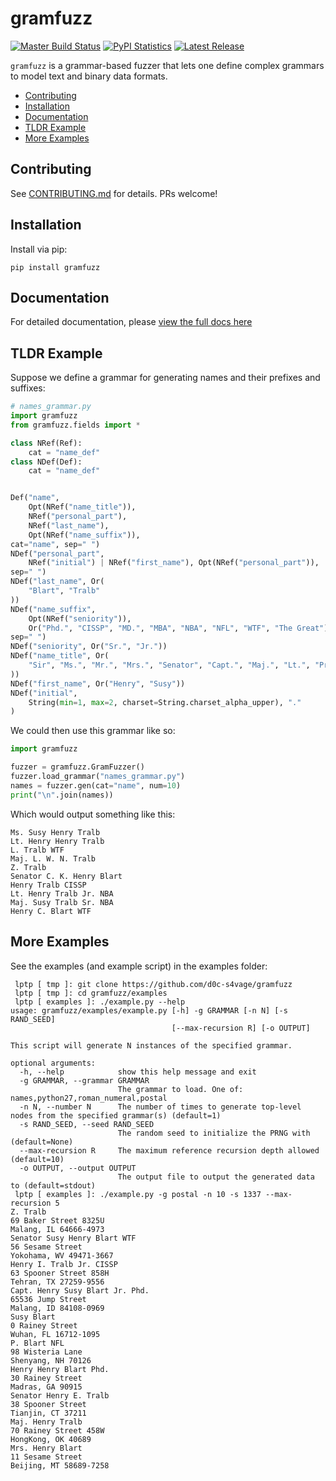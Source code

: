 # gramfuzz

[![Master Build Status](https://travis-ci.org/d0c-s4vage/gramfuzz.svg?branch=master)](https://travis-ci.org/d0c-s4vage/gramfuzz)
[![PyPI Statistics](https://img.shields.io/pypi/dm/gramfuzz)](https://pypistats.org/packages/gramfuzz)
[![Latest Release](https://img.shields.io/pypi/v/gramfuzz)](https://pypi.python.org/pypi/gramfuzz/)

`gramfuzz` is a grammar-based fuzzer that lets one define
complex grammars to model text and binary data formats.

- [Contributing](#contributing)
- [Installation](#installation)
- [Documentation](#documentation)
- [TLDR Example](#tldr-example)
- [More Examples](#more-examples)

## Contributing

See [CONTRIBUTING.md](CONTRIBUTING.md) for details. PRs welcome!

## Installation

Install via pip:

```
pip install gramfuzz
```

## Documentation

For detailed documentation, please [view the full docs here](https://d0c-s4vage.github.io/gramfuzz/)

## TLDR Example


Suppose we define a grammar for generating names and their prefixes
and suffixes:

```python
# names_grammar.py
import gramfuzz
from gramfuzz.fields import *

class NRef(Ref):
    cat = "name_def"
class NDef(Def):
    cat = "name_def"


Def("name",
    Opt(NRef("name_title")),
    NRef("personal_part"),
    NRef("last_name"),
    Opt(NRef("name_suffix")),
cat="name", sep=" ")
NDef("personal_part",
    NRef("initial") | NRef("first_name"), Opt(NRef("personal_part")),
sep=" ")
NDef("last_name", Or(
    "Blart", "Tralb"
))
NDef("name_suffix",
    Opt(NRef("seniority")),
    Or("Phd.", "CISSP", "MD.", "MBA", "NBA", "NFL", "WTF", "The Great"),
sep=" ")
NDef("seniority", Or("Sr.", "Jr."))
NDef("name_title", Or(
    "Sir", "Ms.", "Mr.", "Mrs.", "Senator", "Capt.", "Maj.", "Lt.", "President"
))
NDef("first_name", Or("Henry", "Susy"))
NDef("initial",
    String(min=1, max=2, charset=String.charset_alpha_upper), "."
)
```

We could then use this grammar like so:

```python
import gramfuzz

fuzzer = gramfuzz.GramFuzzer()
fuzzer.load_grammar("names_grammar.py")
names = fuzzer.gen(cat="name", num=10)
print("\n".join(names))
```

Which would output something like this:

```
Ms. Susy Henry Tralb
Lt. Henry Henry Tralb
L. Tralb WTF
Maj. L. W. N. Tralb
Z. Tralb
Senator C. K. Henry Blart
Henry Tralb CISSP
Lt. Henry Tralb Jr. NBA
Maj. Susy Tralb Sr. NBA
Henry C. Blart WTF
```

## More Examples

See the examples (and example script) in the examples folder:

```
 lptp [ tmp ]: git clone https://github.com/d0c-s4vage/gramfuzz
 lptp [ tmp ]: cd gramfuzz/examples
 lptp [ examples ]: ./example.py --help
usage: gramfuzz/examples/example.py [-h] -g GRAMMAR [-n N] [-s RAND_SEED]
                                    [--max-recursion R] [-o OUTPUT]

This script will generate N instances of the specified grammar.

optional arguments:
  -h, --help            show this help message and exit
  -g GRAMMAR, --grammar GRAMMAR
                        The grammar to load. One of: names,python27,roman_numeral,postal
  -n N, --number N      The number of times to generate top-level nodes from the specified grammar(s) (default=1)
  -s RAND_SEED, --seed RAND_SEED
                        The random seed to initialize the PRNG with (default=None)
  --max-recursion R     The maximum reference recursion depth allowed (default=10)
  -o OUTPUT, --output OUTPUT
                        The output file to output the generated data to (default=stdout)
 lptp [ examples ]: ./example.py -g postal -n 10 -s 1337 --max-recursion 5
Z. Tralb
69 Baker Street 8325U 
Malang, IL 64666-4973
Senator Susy Henry Blart WTF
56 Sesame Street 
Yokohama, WV 49471-3667
Henry I. Tralb Jr. CISSP
63 Spooner Street 858H 
Tehran, TX 27259-9556
Capt. Henry Susy Blart Jr. Phd.
65536 Jump Street 
Malang, ID 84108-0969
Susy Blart
0 Rainey Street 
Wuhan, FL 16712-1095
P. Blart NFL
98 Wisteria Lane 
Shenyang, NH 70126
Henry Henry Blart Phd.
30 Rainey Street 
Madras, GA 90915
Senator Henry E. Tralb
38 Spooner Street 
Tianjin, CT 37211
Maj. Henry Tralb
70 Rainey Street 458W 
HongKong, OK 40689
Mrs. Henry Blart
11 Sesame Street 
Beijing, MT 58689-7258
```
